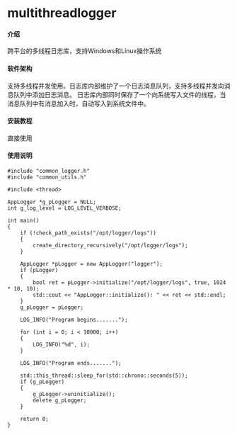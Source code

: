 # multithreadlogger

#### 介绍
跨平台的多线程日志库，支持Windows和Linux操作系统

#### 软件架构
支持多线程并发使用。日志库内部维护了一个日志消息队列，支持多线程并发向消息队列中添加日志消息。
日志库内部同时保存了一个向系统写入文件的线程，当消息队列中有消息加入时，自动写入到系统文件中。


#### 安装教程

直接使用

#### 使用说明

```
#include "common_logger.h"
#include "common_utils.h"

#include <thread>

AppLogger *g_pLogger = NULL;
int g_log_level = LOG_LEVEL_VERBOSE;

int main()
{
	if (!check_path_exists("/opt/logger/logs"))
	{
		create_directory_recursively("/opt/logger/logs");
	}

	AppLogger *pLogger = new AppLogger("logger");
	if (pLogger)
	{
		bool ret = pLogger->initialize("/opt/logger/logs", true, 1024 * 10, 10);
		std::cout << "AppLogger::initialize(): " << ret << std::endl;
	}
	g_pLogger = pLogger;

	LOG_INFO("Program begins.......");

	for (int i = 0; i < 10000; i++)
	{
		LOG_INFO("%d", i);
	}

	LOG_INFO("Program ends.......");

	std::this_thread::sleep_for(std::chrono::seconds(5));
	if (g_pLogger)
	{
		g_pLogger->uninitialize();
		delete g_pLogger;
	}

	return 0;
}

```